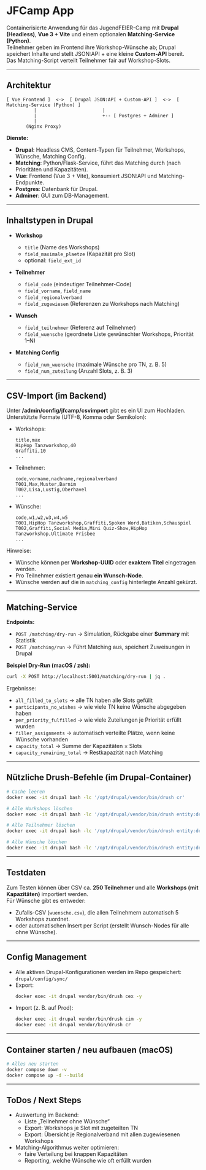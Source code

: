 # JFCamp App

Containerisierte Anwendung für das JugendFEIER-Camp mit **Drupal (Headless)**, **Vue 3 + Vite** und einem optionalen **Matching-Service (Python)**.  
Teilnehmer geben im Frontend ihre Workshop-Wünsche ab; Drupal speichert Inhalte und stellt JSON:API + eine kleine **Custom-API** bereit.  
Das Matching-Script verteilt Teilnehmer fair auf Workshop-Slots.

---

## Architektur

```
[ Vue Frontend ]  <->  [ Drupal JSON:API + Custom-API ]  <->  [ Matching-Service (Python) ]
          |                        |
          |                        +-- [ Postgres + Adminer ]
          |
       (Nginx Proxy)
```

**Dienste:**
- **Drupal**: Headless CMS, Content-Typen für Teilnehmer, Workshops, Wünsche, Matching Config.  
- **Matching**: Python/Flask-Service, führt das Matching durch (nach Prioritäten und Kapazitäten).  
- **Vue**: Frontend (Vue 3 + Vite), konsumiert JSON:API und Matching-Endpunkte.  
- **Postgres**: Datenbank für Drupal.  
- **Adminer**: GUI zum DB-Management.  

---

## Inhaltstypen in Drupal

- **Workshop**
  - `title` (Name des Workshops)
  - `field_maximale_plaetze` (Kapazität pro Slot)
  - optional: `field_ext_id`

- **Teilnehmer**
  - `field_code` (eindeutiger Teilnehmer-Code)
  - `field_vorname`, `field_name`
  - `field_regionalverband`
  - `field_zugewiesen` (Referenzen zu Workshops nach Matching)

- **Wunsch**
  - `field_teilnehmer` (Referenz auf Teilnehmer)
  - `field_wuensche` (geordnete Liste gewünschter Workshops, Priorität 1–N)

- **Matching Config**
  - `field_num_wuensche` (maximale Wünsche pro TN, z. B. 5)
  - `field_num_zuteilung` (Anzahl Slots, z. B. 3)

---

## CSV-Import (im Backend)

Unter **/admin/config/jfcamp/csvimport** gibt es ein UI zum Hochladen.  
Unterstützte Formate (UTF-8, Komma oder Semikolon):

- Workshops:  
  ```
  title,max
  HipHop Tanzworkshop,40
  Graffiti,10
  ...
  ```

- Teilnehmer:  
  ```
  code,vorname,nachname,regionalverband
  T001,Max,Muster,Barnim
  T002,Lisa,Lustig,Oberhavel
  ...
  ```

- Wünsche:  
  ```
  code,w1,w2,w3,w4,w5
  T001,HipHop Tanzworkshop,Graffiti,Spoken Word,Batiken,Schauspiel
  T002,Graffiti,Social Media,Mini Quiz-Show,HipHop Tanzworkshop,Ultimate Frisbee
  ...
  ```

Hinweise:
- Wünsche können per **Workshop-UUID** oder **exaktem Titel** eingetragen werden.  
- Pro Teilnehmer existiert genau **ein Wunsch-Node**.  
- Wünsche werden auf die in `matching_config` hinterlegte Anzahl gekürzt.

---

## Matching-Service

**Endpoints:**
- `POST /matching/dry-run` → Simulation, Rückgabe einer **Summary** mit Statistik
- `POST /matching/run` → Führt Matching aus, speichert Zuweisungen in Drupal

**Beispiel Dry-Run (macOS / zsh):**
```bash
curl -X POST http://localhost:5001/matching/dry-run | jq .
```

Ergebnisse:
- `all_filled_to_slots` → alle TN haben alle Slots gefüllt
- `participants_no_wishes` → wie viele TN keine Wünsche abgegeben haben
- `per_priority_fulfilled` → wie viele Zuteilungen je Priorität erfüllt wurden
- `filler_assignments` → automatisch verteilte Plätze, wenn keine Wünsche vorhanden
- `capacity_total` → Summe der Kapazitäten × Slots
- `capacity_remaining_total` → Restkapazität nach Matching

---

## Nützliche Drush-Befehle (im Drupal-Container)

```bash
# Cache leeren
docker exec -it drupal bash -lc '/opt/drupal/vendor/bin/drush cr'

# Alle Workshops löschen
docker exec -it drupal bash -lc '/opt/drupal/vendor/bin/drush entity:delete node --bundle=workshop -y'

# Alle Teilnehmer löschen
docker exec -it drupal bash -lc '/opt/drupal/vendor/bin/drush entity:delete node --bundle=teilnehmer -y'

# Alle Wünsche löschen
docker exec -it drupal bash -lc '/opt/drupal/vendor/bin/drush entity:delete node --bundle=wunsch -y'
```

---

## Testdaten

Zum Testen können über CSV ca. **250 Teilnehmer** und alle **Workshops (mit Kapazitäten)** importiert werden.  
Für Wünsche gibt es entweder:
- Zufalls-CSV (`wuensche.csv`), die allen Teilnehmern automatisch 5 Workshops zuordnet.  
- oder automatischen Insert per Script (erstellt Wunsch-Nodes für alle ohne Wünsche).

---

## Config Management

- Alle aktiven Drupal-Konfigurationen werden im Repo gespeichert: `drupal/config/sync/`
- Export:  
  ```bash
  docker exec -it drupal vendor/bin/drush cex -y
  ```
- Import (z. B. auf Prod):  
  ```bash
  docker exec -it drupal vendor/bin/drush cim -y
  docker exec -it drupal vendor/bin/drush cr
  ```

---

## Container starten / neu aufbauen (macOS)

```bash
# Alles neu starten
docker compose down -v
docker compose up -d --build
```

---

## ToDos / Next Steps

- Auswertung im Backend:
  - Liste „Teilnehmer ohne Wünsche“
  - Export: Workshops je Slot mit zugeteilten TN
  - Export: Übersicht je Regionalverband mit allen zugewiesenen Workshops
- Matching-Algorithmus weiter optimieren:
  - faire Verteilung bei knappen Kapazitäten
  - Reporting, welche Wünsche wie oft erfüllt wurden
